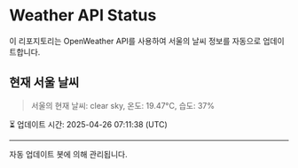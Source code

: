
# Weather API Status

이 리포지토리는 OpenWeather API를 사용하여 서울의 날씨 정보를 자동으로 업데이트합니다.

## 현재 서울 날씨
> 서울의 현재 날씨: clear sky, 온도: 19.47°C, 습도: 37%

⏳ 업데이트 시간: 2025-04-26 07:11:38 (UTC)

---
자동 업데이트 봇에 의해 관리됩니다.
